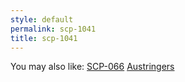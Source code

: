 ```yaml
---
style: default
permalink: scp-1041
title: scp-1041
---
```

You may also like:
[SCP-066](http://scp-wiki.net/scp-066)
[Austringers](http://scp-wiki.net/austringers)